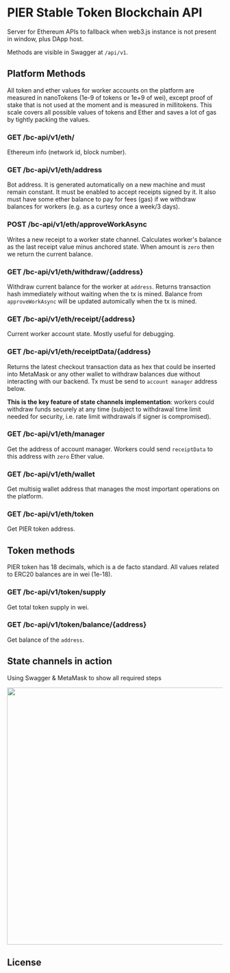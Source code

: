 # PIER Stable Token Blockchain API

Server for Ethereum APIs to fallback when web3.js instance is not present in window, plus DApp host.

Methods are visible in Swagger at `/api/v1`.

## Platform Methods

All token and ether values for worker accounts on the platform are measured in nanoTokens (1e-9 of tokens or 1e+9 of wei), except proof of stake that is not used at the moment and is measured in millitokens. This scale covers all possible values
of tokens and Ether and saves a lot of gas by tightly packing the values.

### GET /bc-api/v1/eth/

Ethereum info (network id, block number).

### GET /bc-api/v1/eth/address

Bot address. It is generated automatically on a new machine and must remain constant. It must be enabled
to accept receipts signed by it. It also must have some ether balance to pay for fees (gas) if we 
withdraw balances for workers (e.g. as a curtesy once a week/3 days).

### POST /bc-api/v1/eth/approveWorkAsync

Writes a new receipt to a worker state channel. Calculates worker's balance as the last receipt value minus
anchored state. When amount is `zero` then we return the current balance.

### GET /bc-api/v1/eth/withdraw/{address}

Withdraw current balance for the worker at `address`. Returns transaction hash immediately without waiting when the tx is mined. Balance from `approveWorkAsync` will be updated automically when the tx is mined.

### GET /bc-api/v1/eth/receipt/{address}

Current worker account state. Mostly useful for debugging.

### GET /bc-api/v1/eth/receiptData/{address}

Returns the latest checkout transaction data as hex that could be inserted into MetaMask or any other wallet
to withdraw balances due without interacting with our backend. Tx must be send to `account manager` address below.

**This is the key feature of state channels implementation**: workers could withdraw funds securely at any time
(subject to withdrawal time limit needed for security, i.e. rate limit withdrawals if signer is compromised).


### GET /bc-api/v1/eth/manager

Get the address of account manager. Workers could send `receiptData` to this address with `zero` Ether value.

### GET /bc-api/v1/eth/wallet

Get multisig wallet address that manages the most important operations on the platform.


### GET /bc-api/v1/eth/token

Get PIER token address.


## Token methods

PIER token has 18 decimals, which is a de facto standard. All values related to ERC20 balances are in wei (1e-18).

### GET /bc-api/v1/token/supply

Get total token supply in wei.

### GET /bc-api/v1/token/balance/{address}

Get balance of the `address`.


## State channels in action

Using Swagger & MetaMask to show all required steps

<img src="https://raw.githubusercontent.com/dbrainio/dbrain-blockchain-api/master/docs/state_channels.gif" width="600" />

## License


